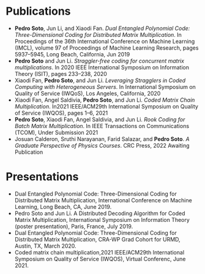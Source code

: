 # Publications 
+ <b>Pedro Soto</b>, Jun Li, and Xiaodi Fan. *Dual Entangled Polynomial Code: Three-Dimensional Coding for Distributed Matrix Multiplication*. In Proceedings of the 36th International Conference on Machine Learning (IMCL), volume 97 of Proceedings of Machine Learning Research, pages 5937–5945, Long Beach, California, Jun 2019
+ <b>Pedro Soto</b> and Jun Li.  *Straggler-free coding for concurrent matrix multiplications*.  In 2020 IEEE International Symposium on Information Theory (ISIT), pages 233–238, 2020
+ Xiaodi Fan, <b>Pedro Soto</b>, and Jun Li. *Leveraging Stragglers in Coded Computing with Heterogeneous Servers*. In International Symposium on Quality of Service (IWQoS), Los Angeles, California, 2020 
+ Xiaodi Fan, Angel Saldivia, <b>Pedro Soto</b>, and Jun Li. *Coded Matrix Chain Multiplication*. In2021 IEEE/ACM29th International Symposium on Quality of Service (IWQOS), pages 1–6, 2021
+ <b>Pedro Soto</b>, Xiaodi Fan, Angel Saldivia, and Jun Li. *Rook Coding for Batch Matrix Multiplication*. In IEEE Transactions on Communications (TCOM), Under Submission 2021
+ Josuan Calderon, Sruthi Narayanan, Farid Salazar, and <b>Pedro Soto</b>. *A Graduate Perspective of Physics Courses*. CRC Press, 2022 Awaiting Publication

# Presentations
+ Dual Entangled Polynomial Code: Three-Dimensional Coding for Distributed Matrix Multiplication, International Conference on Machine Learning, Long Beach, CA, June 2019. 
+ Pedro Soto and Jun Li. A Distributed Decoding Algorithm for Coded Matrix Multiplication, International Symposium on Information Theory (poster presentation), Paris, France, July 2019.
+ Dual Entangled Polynomial Code: Three-Dimensional Coding for Distributed Matrix Multiplication, CRA-WP Grad Cohort for URMD, Austin, TX, March 2020. 
+ Coded matrix chain multiplication,2021 IEEE/ACM29th International Symposium on Quality of Service (IWQOS), Virtual Conferenc, June 2021.
